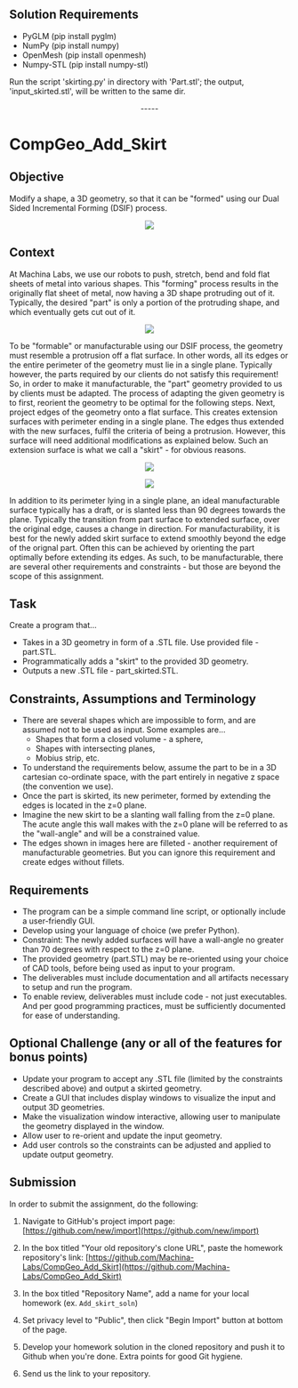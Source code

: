 ## Solution Requirements
- PyGLM (pip install pyglm)
- NumPy (pip install numpy)
- OpenMesh (pip install openmesh)
- Numpy-STL (pip install numpy-stl)

Run the script 'skirting.py' in directory with 'Part.stl'; the output, 'input_skirted.stl', will be written to the same dir.

<p align="center">-----</p>

# CompGeo_Add_Skirt
## Objective
Modify a shape, a 3D geometry, so that it can be "formed" using our Dual Sided Incremental Forming (DSIF) process. 
<p align="center"><img src=https://user-images.githubusercontent.com/91622575/174198770-e7d3b0c8-156c-4757-8b05-1a29f07e73e5.png></p>

## Context
At Machina Labs, we use our robots to push, stretch, bend and fold flat sheets of metal into various shapes. This "forming" process results in the originally flat sheet of metal, now having a 3D shape protruding out of it. Typically, the desired "part" is only a portion of the protruding shape, and which eventually gets cut out of it. 
<p align="center"><img src=https://user-images.githubusercontent.com/91622575/174198462-d68516ca-4f35-4b5a-b535-1a319c6571ba.png></p>


To be "formable" or manufacturable using our DSIF process, the geometry must resemble a protrusion off a flat surface. In other words, all its edges or the entire perimeter of the geometry must lie in a single plane. Typically however, the parts required by our clients do not satisfy this requirement! So, in order to make it manufacturable, the "part" geometry provided to us by clients must be adapted. The process of adapting the given geometry is to first, reorient the geometry to be optimal for the following steps. Next, project edges of the geometry onto a flat surface. This creates extension surfaces with perimeter ending in a single plane. The edges thus extended with the new surfaces, fulfil the criteria of being a protrusion. However, this surface will need additional modifications as explained below. Such an extension surface is what we call a "skirt" - for obvious reasons.
<p align="center"><img src=https://user-images.githubusercontent.com/91622575/174199005-22c1a9ef-db98-4096-b50f-51f5c8893031.png></p>
<p align="center"><img src=https://user-images.githubusercontent.com/91622575/174199072-42ceecb8-fc4c-4504-9f33-cdafa2a7327d.png></p>


In addition to its perimeter lying in a single plane, an ideal manufacturable surface typically has a draft, or is slanted less than 90 degrees towards the plane. Typically the transition from part surface to extended surface, over the original edge, causes a change in direction. For manufacturability, it is best for the newly added skirt surface to extend smoothly beyond the edge of the orignal part. Often this can be achieved by orienting the part optimally before extending its edges. As such, to be manufacturable, there are several other requirements and constraints - but those are beyond the scope of this assignment.
## Task
Create a program that...
- Takes in a 3D geometry in form of a .STL file. Use provided file - part.STL.
- Programmatically adds a "skirt" to the provided 3D geometry.
- Outputs a new .STL file - part_skirted.STL.
## Constraints, Assumptions and Terminology
- There are several shapes which are impossible to form, and are assumed not to be used as input. Some examples are...
  * Shapes that form a closed volume - a sphere,
  * Shapes with intersecting planes,
  * Mobius strip, etc.
- To understand the requirements below, assume the part to be in a 3D cartesian co-ordinate space, with the part entirely in negative z space (the convention we use).
- Once the part is skirted, its new perimeter, formed by extending the edges is located in the z=0 plane.
- Imagine the new skirt to be a slanting wall falling from the z=0 plane. The acute angle this wall makes with the z=0 plane will be referred to as the "wall-angle" and will be a constrained value. 
- The edges shown in images here are filleted - another requirement of manufacturable geometries. But you can ignore this requirement and create edges without fillets.
## Requirements
- The program can be a simple command line script, or optionally include a user-friendly GUI.
- Develop using your language of choice (we prefer Python).
- Constraint: The newly added surfaces will have a wall-angle no greater than 70 degrees with respect to the z=0 plane.
- The provided geometry (part.STL) may be re-oriented using your choice of CAD tools, before being used as input to your program.
- The deliverables must include documentation and all artifacts necessary to setup and run the program.
- To enable review, deliverables must include code - not just executables. And per good programming practices, must be sufficiently documented for ease of understanding.
## Optional Challenge (any or all of the features for bonus points)
- Update your program to accept any .STL file (limited by the constraints described above) and output a skirted geometry.
- Create a GUI that includes display windows to visualize the input and output 3D geometries.
- Make the visualization window interactive, allowing user to manipulate the geometry displayed in the window.
- Allow user to re-orient and update the input geometry.
- Add user controls so the constraints can be adjusted and applied to update output geometry.
## Submission
In order to submit the assignment, do the following:

1. Navigate to GitHub's project import page: [https://github.com/new/import](https://github.com/new/import)

2. In the box titled "Your old repository's clone URL", paste the homework repository's link: [https://github.com/Machina-Labs/CompGeo_Add_Skirt](https://github.com/Machina-Labs/CompGeo_Add_Skirt)

3. In the box titled "Repository Name", add a name for your local homework (ex. `Add_skirt_soln`)

4. Set privacy level to "Public", then click "Begin Import" button at bottom of the page.

5. Develop your homework solution in the cloned repository and push it to Github when you're done. Extra points for good Git hygiene.

6. Send us the link to your repository.
